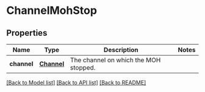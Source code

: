 # ChannelMohStop

## Properties
Name | Type | Description | Notes
------------ | ------------- | ------------- | -------------
**channel** | [**Channel**](Channel.md) | The channel on which the MOH stopped. | 

[[Back to Model list]](../README.md#documentation-for-models) [[Back to API list]](../README.md#documentation-for-api-endpoints) [[Back to README]](../README.md)


